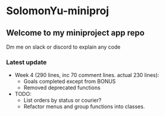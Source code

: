 # SolomonYu-miniproj

## Welcome to my miniproject app repo

Dm me on slack or discord to explain any code

### Latest update

* Week 4 (290 lines, inc 70 comment lines. actual 230 lines):
  * Goals completed except from BONUS
  * Removed deprecated functions
* TODO:
  * List orders by status or courier?
  * Refactor menus and group functions into classes.

